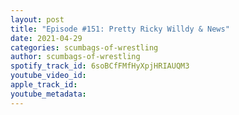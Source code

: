```yaml
---
layout: post
title: "Episode #151: Pretty Ricky Willdy & News"
date: 2021-04-29
categories: scumbags-of-wrestling
author: scumbags-of-wrestling
spotify_track_id: 6soBCfFMfHyXpjHRIAUQM3
youtube_video_id: 
apple_track_id: 
youtube_metadata: 
---
```


